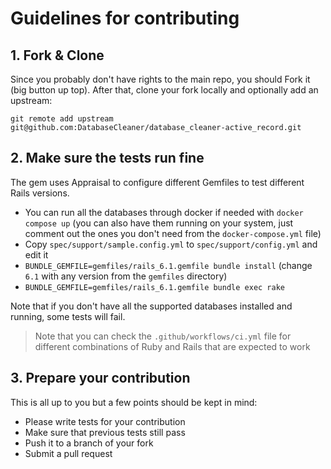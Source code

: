 # Guidelines for contributing

## 1. Fork & Clone

Since you probably don't have rights to the main repo, you should Fork it (big
button up top). After that, clone your fork locally and optionally add an
upstream:

    git remote add upstream git@github.com:DatabaseCleaner/database_cleaner-active_record.git

## 2. Make sure the tests run fine

The gem uses Appraisal to configure different Gemfiles to test different Rails versions.

- You can run all the databases through docker if needed with `docker compose up` (you can also have them running on your system, just comment out the ones you don't need from the `docker-compose.yml` file)
- Copy `spec/support/sample.config.yml` to `spec/support/config.yml` and edit it
- `BUNDLE_GEMFILE=gemfiles/rails_6.1.gemfile bundle install` (change `6.1` with any version from the `gemfiles` directory)
- `BUNDLE_GEMFILE=gemfiles/rails_6.1.gemfile bundle exec rake`

Note that if you don't have all the supported databases installed and running,
some tests will fail.

> Note that you can check the `.github/workflows/ci.yml` file for different combinations of Ruby and Rails that are expected to work

## 3. Prepare your contribution

This is all up to you but a few points should be kept in mind:

- Please write tests for your contribution
- Make sure that previous tests still pass
- Push it to a branch of your fork
- Submit a pull request

